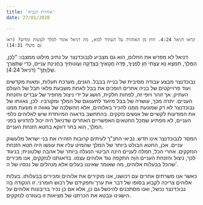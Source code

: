 ```yaml
---
title: 'אזהרת הנביא'
date: 27/01/2020

---
```


`קראו דניאל 4:24. חוץ מן האזהרה על העתיד לבוא, מה דניאל אומר למלך לעשות ומדוע? (ראו גם משלי 14:31)`

דניאל לא מפרש את החלום, הוא גם מצביע לנבוכדנצר על נתיב מילוט ממצבו: "לָכֵן, הַמֶּלֶך, תִּמְצָא נָא עֲצָתִי חֵן לְפָנֶיךָ, פְּדֵה חֲטָאֶיךָ בִּצְדָקָה וַעֲוֹנוֹתֶיךָ בַּחֲנִינַת עֲנִיִּים, כְּדֵי שֶׁתֶּאֱרַך שַׁלְוָתֶךָ" (דניאל 4:24).

נבוכדנצר מבצע עבודה מסיבית של בנייה בבבל. הגנים, מערכת תעלות, ומאות מקדשים ועוד פרוייקטים של בניה אחרים הופכים את בבל לאחת משבעת פלאי תבל של העולם העתיק. אך זוהר ויופי זה, לפחות חלקית, הושג על ידי ניצול מחפיר של עבדים והזנחת העניים. יתרה מכך, עושרה של בבל מיועד לתענוגם של המלך ומקורביו. לכן, גאוותו של נבוכדנצר לא רק שמונעת ממנו להכיר באלוהים, אלא ההשלכה של גאווה זו  מונעת ממנו את המודעות לקשיים של אנשים נזקקים. בהתחשב בדאגה המיוחדת שיש לאלוהים כלפי העניים, לא מפתיע שמכל החטאים האפשריים האחרים שדניאל היה יכול להדגיש בפני המלך, הוא בחר דווקא בחטא הזנחת העניים. 

המסר לנבוכדנצר אינו חדש. נביאי התנ"ך לעיתים קרובות הזהירו את בני ישראל מלעשוק עניים. אכן, החטא הבולט ביותר של המלך שהמיט עליו את עונשו היה חטא הזנחת הנזקקים. אחרי הכל, חמלה לעניים הינה הביטוי הנעלה ביותר של אהבה שלטונית; בניגוד לכך, ניצול והזנחת העניים הִוָּה התקפה נגד אלוהים עצמו. בדאגתנו לנזקקים, אנו מכירים שהכל בבעלות אלוהים, מה שאומר שאיננו בעלים אלא מנהלים של נכסיו של ה'.

כאשר אנו משרתים אחרים עם רכושנו, אנו מוקירים את אלוהים ומכירים בבעלותו. בעלות אלוהים צריכה לקבוע בסופו של דבר את ערך ותפקידם של רכוש חומרני. זו הנקודה בה נבוכדנצר נכשל, ואנו מסתכנים להיכשל גם כן, אלא אם כן נכיר בריבונות אלוהים על הישגינו ונבטא את הכרתנו של מציאות זו בעוזרנו לנזקקים.